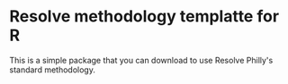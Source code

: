 # Resolve methodology templatte for R

This is a simple package that you can download to use Resolve Philly's standard methodology.
